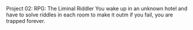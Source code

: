 Project 02: RPG: The Liminal Riddler
You wake up in an unknown hotel and have to solve riddles in each room to make it outm if you fail, you are trapped forever.
